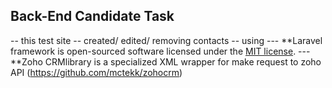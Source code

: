 ## Back-End Candidate Task

-- this test site
-- created/ edited/ removing contacts
-- using
--- **Laravel framework is open-sourced software licensed under the [MIT license](http://opensource.org/licenses/MIT).
--- **Zoho CRMlibrary is a specialized XML wrapper for make request to zoho API (https://github.com/mctekk/zohocrm)
